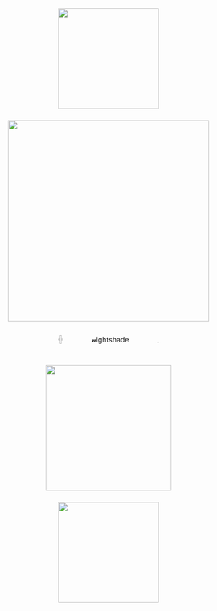 <div align="center">
  <img height="200" src="https://media.discordapp.net/attachments/1073707639130820670/1415487355321585726/Picsart_25-09-10_19-00-39-838.png?ex=68c362d3&is=68c21153&hm=20c2e78b0d89f164c6ae2c252523744eecf3f1272156edc1b66bbf3703bef745&=&format=webp&quality=lossless"  />
</div>

###

<div align="center">
  <img height="400" src="https://media.discordapp.net/attachments/1073707639130820670/1415483776598937680/Picsart_25-09-10_18-43-08-774.png?ex=68c35f7e&is=68c20dfe&hm=3fb6cd08dcf25b73f56e04dae09d377b46d3e6aaf23fd8d04c0c80d569016df5&=&format=webp&quality=lossless&width=649&height=544"  />
</div>

###

<p align="center">𓏶    𝓷ightshade    𓈒</p>

###

<br clear="both">

<div align="center">
  <img height="250" src="https://media.discordapp.net/attachments/1073707639130820670/1415485783246241893/Picsart_25-09-10_18-52-29-559.png?ex=68c3615d&is=68c20fdd&hm=90a27de41d427027e7d4d26681b3d325be426300f27ca7cb967c5b5b91f351e1&=&format=webp&quality=lossless&width=1252&height=544"  />
</div>

###

<div align="center">
  <img height="200" src="https://media.discordapp.net/attachments/1073707639130820670/1415487754258616362/Picsart_25-09-10_19-02-47-702.png?ex=68c36333&is=68c211b3&hm=4bc7b69691130be3540915561c5aae8fc4bdc41c9ab6c5a53c1a29ce98f2e5e7&=&format=webp&quality=lossless&width=1318&height=467"  />
</div>

###
